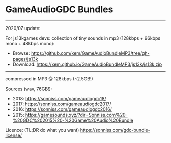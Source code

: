 # GameAudioGDC Bundles

---

2020/07 update:

For js13kgames devs: collection of tiny sounds in mp3 (128kbps + 96kbps mono + 48kbps mono):
- Browse: https://github.com/xem/GameAudioBundleMP3/tree/gh-pages/js13k
- Download: https://xem.github.io/GameAudioBundleMP3/js13k/js13k.zip

---

compressed in MP3 @ 128kbps (~2.5GB!)

Sources (wav, 76GB!):

- 2018: https://sonniss.com/gameaudiogdc18/
- 2017: https://sonniss.com/gameaudiogdc2017/
- 2016: https://sonniss.com/gameaudiogdc2016/
- 2015: https://gamesounds.xyz/?dir=Sonniss.com%20-%20GDC%202015%20-%20Game%20Audio%20Bundle

Licence: (TL;DR do what you want)
https://sonniss.com/gdc-bundle-license/
